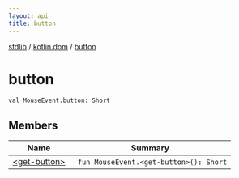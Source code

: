 ```yaml
---
layout: api
title: button
---
```

[stdlib](../../index.html) / [kotlin.dom](../index.html) / [button](index.html)

# button

```
val MouseEvent.button: Short
```
## Members
| Name | Summary |
|------|---------|
|[&lt;get-button&gt;](_get-button_.html)|&nbsp;&nbsp;`fun MouseEvent.<get-button>(): Short`<br>|
